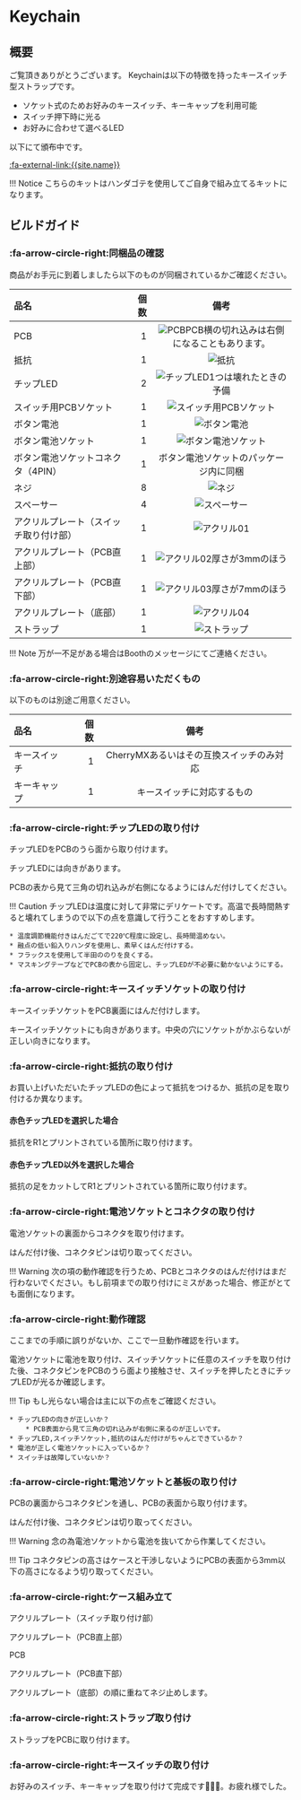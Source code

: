 # Keychain

## 概要

ご覧頂きありがとうございます。
Keychainは以下の特徴を持ったキースイッチ型ストラップです。

* ソケット式のためお好みのキースイッチ、キーキャップを利用可能
* スイッチ押下時に光る
* お好みに合わせて選べるLED

以下にて頒布中です。

[:fa-external-link:{{site.name}}]({{site.url}})

!!! Notice
    こちらのキットはハンダゴテを使用してご自身で組み立てるキットになります。

## ビルドガイド

### :fa-arrow-circle-right:同梱品の確認


商品がお手元に到着しましたら以下のものが同梱されているかご確認ください。

| 品名                                   | 個数 |                                    備考                                    |
| :------------------------------------- | ---: | :------------------------------------------------------------------------: |
| PCB                                    |    1 | ![PCB](img/keychain/01_pcb.jpg)PCB横の切れ込みは右側になることもあります。 |
| 抵抗                                   |    1 |                      ![抵抗](img/keychain/01_reg.jpg)                      |
| チップLED                              |    2 |         ![チップLED](img/keychain/01_led.jpg)1つは壊れたときの予備         |
| スイッチ用PCBソケット                  |    1 |       ![スイッチ用PCBソケット](img/keychain/01_keyswitch_socket.jpg)       |
| ボタン電池                             |    1 |                 ![ボタン電池](img/keychain/01_battery.jpg)                 |
| ボタン電池ソケット                     |    1 |          ![ボタン電池ソケット](img/keychain/01_batteryholder.jpg)          |
| ボタン電池ソケットコネクタ（4PIN）     |    1 |                   ボタン電池ソケットのパッケージ内に同梱                   |
| ネジ                                   |    8 |                     ![ネジ](img/keychain/01_screw.jpg)                     |
| スペーサー                             |    4 |                 ![スペーサー](img/keychain/01_spacer.jpg)                  |
| アクリルプレート（スイッチ取り付け部） |    1 |               ![アクリル01](img/keychain/01_acrylic_01.jpg)                |
| アクリルプレート（PCB直上部）          |    1 |        ![アクリル02](img/keychain/01_acrylic_02.jpg)厚さが3mmのほう        |
| アクリルプレート（PCB直下部）          |    1 |        ![アクリル03](img/keychain/01_acrylic_03.jpg)厚さが7mmのほう        |
| アクリルプレート（底部）               |    1 |               ![アクリル04](img/keychain/01_acrylic_04.jpg)                |
| ストラップ                             |    1 |                  ![ストラップ](img/keychain/01_strap.jpg)                  |

!!! Note
    万が一不足がある場合はBoothのメッセージにてご連絡ください。

### :fa-arrow-circle-right:別途容易いただくもの

以下のものは別途ご用意ください。

| 品名         | 個数 |                   備考                   |
| :----------- | ---: | :--------------------------------------: |
| キースイッチ |    1 | CherryMXあるいはその互換スイッチのみ対応 |
| キーキャップ |    1 |        キースイッチに対応するもの        |


### :fa-arrow-circle-right:チップLEDの取り付け

チップLEDをPCBのうら面から取り付けます。

チップLEDには向きがあります。

PCBの表から見て三角の切れ込みが右側になるようにはんだ付けしてください。

!!! Caution
    チップLEDは温度に対して非常にデリケートです。高温で長時間熱すると壊れてしまうので以下の点を意識して行うことをおすすめします。

    * 温度調節機能付きはんだごてで220℃程度に設定し、長時間温めない。
    * 融点の低い鉛入りハンダを使用し、素早くはんだ付けする。
    * フラックスを使用して半田ののりを良くする。
    * マスキングテープなどでPCBの表から固定し、チップLEDが不必要に動かないようにする。

### :fa-arrow-circle-right:キースイッチソケットの取り付け

キースイッチソケットをPCB裏面にはんだ付けします。

キースイッチソケットにも向きがあります。中央の穴にソケットがかぶらないが正しい向きになります。

### :fa-arrow-circle-right:抵抗の取り付け

お買い上げいただいたチップLEDの色によって抵抗をつけるか、抵抗の足を取り付けるか異なります。

#### 赤色チップLEDを選択した場合

抵抗をR1とプリントされている箇所に取り付けます。

#### 赤色チップLED以外を選択した場合

抵抗の足をカットしてR1とプリントされている箇所に取り付けます。

### :fa-arrow-circle-right:電池ソケットとコネクタの取り付け

電池ソケットの裏面からコネクタを取り付けます。

はんだ付け後、コネクタピンは切り取ってください。

!!! Warning
    次の項の動作確認を行うため、PCBとコネクタのはんだ付けはまだ行わないでください。もし前項までの取り付けにミスがあった場合、修正がとても面倒になります。

### :fa-arrow-circle-right:動作確認

ここまでの手順に誤りがないか、ここで一旦動作確認を行います。

電池ソケットに電池を取り付け、スイッチソケットに任意のスイッチを取り付けた後、コネクタピンをPCBのうら面より接触させ、スイッチを押したときにチップLEDが光るか確認します。

!!! Tip
    もし光らない場合は主に以下の点をご確認ください。

    * チップLEDの向きが正しいか？
        * PCB表面から見て三角の切れ込みが右側に来るのが正しいです。 
    * チップLED,スイッチソケット,抵抗のはんだ付けがちゃんとできているか？
    * 電池が正しく電池ソケットに入っているか？
    * スイッチは故障していないか？

### :fa-arrow-circle-right:電池ソケットと基板の取り付け

PCBの裏面からコネクタピンを通し、PCBの表面から取り付けます。

はんだ付け後、コネクタピンは切り取ってください。

!!! Warning
    念の為電池ソケットから電池を抜いてから作業してください。

!!! Tip
    コネクタピンの高さはケースと干渉しないようにPCBの表面から3mm以下の高さになるよう切り取ってください。

### :fa-arrow-circle-right:ケース組み立て

アクリルプレート（スイッチ取り付け部）

アクリルプレート（PCB直上部）

PCB

アクリルプレート（PCB直下部）

アクリルプレート（底部）の順に重ねてネジ止めします。

### :fa-arrow-circle-right:ストラップ取り付け

ストラップをPCBに取り付けます。

### :fa-arrow-circle-right:キースイッチの取り付け

お好みのスイッチ、キーキャップを取り付けて完成です:tada::tada::tada:。お疲れ様でした。
